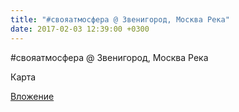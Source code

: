 ```yaml
---
title: "#свояатмосфера @ Звенигород, Москва Река"
date: 2017-02-03 12:39:00 +0300
---
```


#свояатмосфера @ Звенигород, Москва Река

Карта

[Вложение](https://vk.com/photo41076938_456239991)
